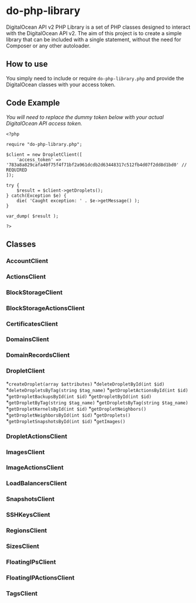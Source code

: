 # do-php-library

DigitalOcean API v2 PHP Library is a set of PHP classes designed to interact with the DigitalOcean API v2. The aim of this project is to create a simple library that can be included with a single statement, without the need for Composer or any other autoloader.

## How to use

You simply need to include or require `do-php-library.php` and provide the DigitalOcean classes with your access token.

## Code Example

*You will need to replace the dummy token below with your actual DigitalOcean API access token.*

```
<?php

require "do-php-library.php";

$client = new DropletClient([
    'access_token' => '783a8a829cafa40f75f4f71bf2a961dcdb2d63448317c512fb4d07f2dd8d1bd0' // REQUIRED
]);

try {
    $result = $client->getDroplets();
} catch(Exception $e) {
    die( 'Caught exception: ' . $e->getMessage() );
}

var_dump( $result );

?>
```

## Classes

### AccountClient

### ActionsClient

### BlockStorageClient

### BlockStorageActionsClient

### CertificatesClient

### DomainsClient

### DomainRecordsClient

### DropletClient

*`createDroplet(array $attributes)`
*`deleteDropletById(int $id)`
*`deleteDropletsByTag(string $tag_name)`
*`getDropletActionsById(int $id)`
*`getDropletBackupsById(int $id)`
*`getDropletById(int $id)`
*`getDropletByTag(string $tag_name)`
*`getDropletsByTag(string $tag_name)`
*`getDropletKernelsById(int $id)`
*`getDropletNeighbors()`
*`getDropletNeighborsById(int $id)`
*`getDroplets()`
*`getDropletSnapshotsById(int $id)`
*`getImages()`

### DropletActionsClient

### ImagesClient

### ImageActionsClient

### LoadBalancersClient

### SnapshotsClient

### SSHKeysClient

### RegionsClient

### SizesClient

### FloatingIPsClient

### FloatingIPActionsClient

### TagsClient

